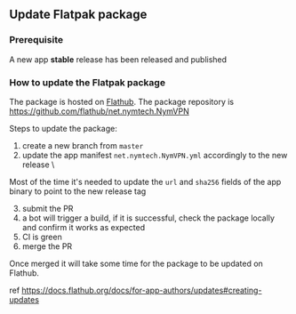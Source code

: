 ## Update Flatpak package

### Prerequisite

A new app **stable** release has been released and published

### How to update the Flatpak package

The package is hosted on [Flathub](https://flathub.org/apps/net.nymtech.NymVPN).
The package repository is https://github.com/flathub/net.nymtech.NymVPN

Steps to update the package:

1. create a new branch from `master`
2. update the app manifest `net.nymtech.NymVPN.yml` accordingly to the new release \

Most of the time it's needed to update the `url` and `sha256` fields
of the app binary to point to the new release tag

3. submit the PR
4. a bot will trigger a build, if it is successful, check the package locally 
   and confirm it works as expected
5. CI is green
6. merge the PR

Once merged it will take some time for the package to be updated on Flathub.

ref https://docs.flathub.org/docs/for-app-authors/updates#creating-updates
